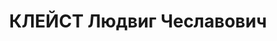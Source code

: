 ---
title: КЛЕЙСТ Людвиг Чеславович
description: "Род. в 1895, Седлецкая губ., Влодавский уезд, мест. Остров, поляк, обр.:\
  \ среднее, искл. из ВКП(б) в 1937 (бывший член ППС(левица)). Проживал: Москва, ул.\
  \ Красная Пресня, д. 9, кв. 31. Зам. начальника треста \"Коммунснаб\" Наркомата\
  \ коммунального хозяйства РСФСР \n  Арестован 29.09.1937. Обв. в участии в шпионской\
  \ диверсионно-террористической организации. Приговор: ВК ВС СССР, 03.11.1937 – ВМН.\
  \ Расстрелян 03.11.1937, г.Москва. \n  Реабилитирован ВК ВС СССР декабрь 1955"
---